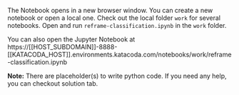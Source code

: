 The Notebook opens in a new browser window. You can create a new notebook or open a local one. Check out the local folder `work` for several notebooks. Open and run `reframe-classification.ipynb` in the `work` folder.

You can also open the Jupyter Notebook at https://[[HOST_SUBDOMAIN]]-8888-[[KATACODA_HOST]].environments.katacoda.com/notebooks/work/reframe-classification.ipynb

**Note:**
There are placeholder(s) to write python code. If you need any help, you can checkout solution tab.